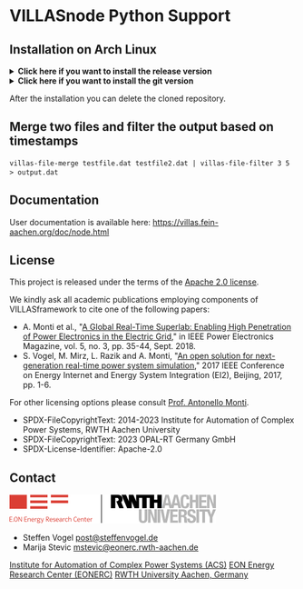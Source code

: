 # VILLASnode Python Support

## Installation on Arch Linux

<details>
  <summary><strong>Click here if you want to install the release version</strong></summary>
  
  ```bash
  # Clone repository
  git clone https://github.com/VILLASframework/node.git
  
  # Switch into the python folder where the PKGBUILD is located
  cd node/python
  
  # Build (-B) and install (-i) the PKGBUILD
  yay -Bi .
  
  # Alternatively you can use paru instead of yay
  paru -Bi .
  ```
</details>

<details>
  <summary><strong>Click here if you want to install the git version</strong></summary>
  
  ```bash
  # Clone repository
  git clone https://github.com/VILLASframework/node.git

  # Switch into the python folder where the git PKGBUILD is located
  cd node/python/node-git

  # Build (-B) and install (-i) the PKGBUILD
  yay -Bi .

  # Alternatively you can use paru instead of yay
  paru -Bi .
  ```
</details>

After the installation you can delete the cloned repository.

## Merge two files and filter the output based on timestamps

```
villas-file-merge testfile.dat testfile2.dat | villas-file-filter 3 5 > output.dat
```

## Documentation

User documentation is available here: <https://villas.fein-aachen.org/doc/node.html>

## License

This project is released under the terms of the [Apache 2.0 license](../LICENSE).

We kindly ask all academic publications employing components of VILLASframework to cite one of the following papers:

- A. Monti et al., "[A Global Real-Time Superlab: Enabling High Penetration of Power Electronics in the Electric Grid](https://ieeexplore.ieee.org/document/8458285/)," in IEEE Power Electronics Magazine, vol. 5, no. 3, pp. 35-44, Sept. 2018.
- S. Vogel, M. Mirz, L. Razik and A. Monti, "[An open solution for next-generation real-time power system simulation](http://ieeexplore.ieee.org/stamp/stamp.jsp?tp=&arnumber=8245739&isnumber=8244404)," 2017 IEEE Conference on Energy Internet and Energy System Integration (EI2), Beijing, 2017, pp. 1-6.

For other licensing options please consult [Prof. Antonello Monti](mailto:amonti@eonerc.rwth-aachen.de).

- SPDX-FileCopyrightText: 2014-2023 Institute for Automation of Complex Power Systems, RWTH Aachen University
- SPDX-FileCopyrightText: 2023 OPAL-RT Germany GmbH
- SPDX-License-Identifier: Apache-2.0

## Contact

[![EONERC ACS Logo](doc/pictures/eonerc_logo.png)](http://www.acs.eonerc.rwth-aachen.de)

- Steffen Vogel <post@steffenvogel.de>
- Marija Stevic <mstevic@eonerc.rwth-aachen.de>

[Institute for Automation of Complex Power Systems (ACS)](http://www.acs.eonerc.rwth-aachen.de)
[EON Energy Research Center (EONERC)](http://www.eonerc.rwth-aachen.de)
[RWTH University Aachen, Germany](http://www.rwth-aachen.de)
